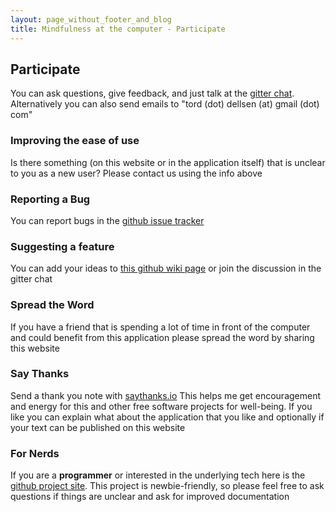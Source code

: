 ```yaml
---
layout: page_without_footer_and_blog
title: Mindfulness at the computer - Participate
---
```

## Participate

You can ask questions, give feedback, and just talk at the [gitter chat](https://gitter.im/mindfulness-at-the-computer/Lobby). 
Alternatively you can also send emails to "tord (dot) dellsen (at) gmail (dot) com"

### Improving the ease of use

Is there something (on this website or in the application itself) that is unclear to you as a new user? 
Please contact us using the info above

### Reporting a Bug

You can report bugs in the [github issue tracker](https://github.com/SunyataZero/mindfulness-at-the-computer)

### Suggesting a feature

You can add your ideas to [this github wiki page](https://github.com/SunyataZero/mindfulness-at-the-computer/wiki/Ideas-for-the-application) or join the discussion in the gitter chat

### Spread the Word

If you have a friend that is spending a lot of time in front of the computer and could benefit from this application please spread the word by sharing this website

### Say Thanks

Send a thank you note with [saythanks.io](https://saythanks.io/to/SunyataZero) 
This helps me get encouragement and energy for this and other free software projects for well-being. 
If you like you can explain what about the application that you like and optionally if your text can be published on this website

### For Nerds

If you are a __programmer__ or interested in the underlying tech here is the [github project site](https://github.com/SunyataZero/mindfulness-at-the-computer). 
This project is newbie-friendly, so please feel free to ask questions if things are unclear and ask for improved documentation
